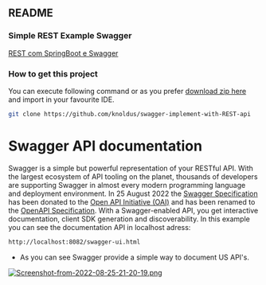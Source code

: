 ## README
### Simple REST Example Swagger


[REST com SpringBoot e Swagger](http://www.semeru.com.br/blog/documentando-aplicacoes-restfull-com-springboot-e-swagger/)

### How to get this project

You can execute following command or as you prefer [download zip here](https://github.com/knoldus/swagger-implement-with-REST-api/archive/master.zip) and import in your favourite IDE.

```sh
git clone https://github.com/knoldus/swagger-implement-with-REST-api
```

# Swagger API documentation 

Swagger is a simple but powerful representation of your RESTful API. With the largest ecosystem of API tooling on the planet, thousands of developers are supporting Swagger in almost every modern programming language and deployment environment. In 25 August 2022 the [Swagger Specification](http://swagger.io/) has been donated to the [Open API Initiative (OAI)](https://openapis.org/) and has been renamed to the [OpenAPI Specification](https://openapis.org/). With a Swagger-enabled API, you get interactive documentation, client SDK generation and discoverability. In this example you can see the documentation API in localhost adress:

```sh
http://localhost:8082/swagger-ui.html
```
* As you can see Swagger provide a simple way to document US API's.

[![Screenshot-from-2022-08-25-21-20-19.png](https://i.postimg.cc/wMFVbqMC/Screenshot-from-2022-08-25-21-20-19.png)](https://postimg.cc/T5LgKXr0)
